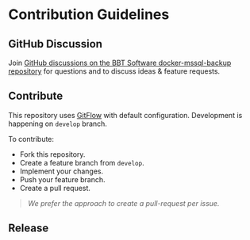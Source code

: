 # Contribution Guidelines

## GitHub Discussion

Join [GitHub discussions on the BBT Software docker-mssql-backup repository](https://github.com/bbtsoftware/docker-mssql-backup/discussions)
for questions and to discuss ideas & feature requests.

## Contribute

This repository uses [GitFlow] with default configuration.
Development is happening on `develop` branch.

To contribute:

* Fork this repository.
* Create a feature branch from `develop`.
* Implement your changes.
* Push your feature branch.
* Create a pull request.

> _We prefer the approach to create a pull-request per issue._

## Release

[GitFlow]: (http://nvie.com/posts/a-successful-git-branching-model/)
